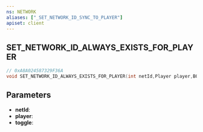 ```yaml
---
ns: NETWORK
aliases: ["_SET_NETWORK_ID_SYNC_TO_PLAYER"]
apiset: client
---
```

## SET_NETWORK_ID_ALWAYS_EXISTS_FOR_PLAYER

```c
// 0xA8A024587329F36A
void SET_NETWORK_ID_ALWAYS_EXISTS_FOR_PLAYER(int netId,Player player,BOOL toggle);
```


## Parameters
* **netId**:
* **player**:
* **toggle**:



